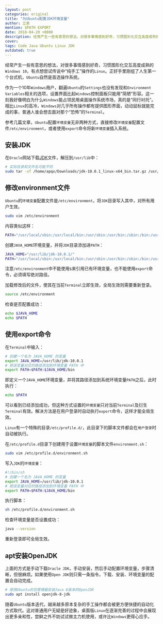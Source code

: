 ```yaml
---
layout: post
categories: original
title: "为Ubuntu配置JDK环境变量"
author: 立泉
mention: $PATH EXPORT
date: 2018-04-20 +0800
description: 经常产生一些有意思的想法，对很多事情感到好奇，习惯图形化交互高度成熟的`Windows 10`，有点想尝试传说中“纯手工”操作的`Linux`。正好手里刚组了人生第一个台式机，`Ubuntu`自然是首选操作系统。
cover: 
tags: Code Java Ubuntu Linux JDK
outdated: true
---
```


经常产生一些有意思的想法，对很多事情感到好奇，习惯图形化交互高度成熟的`Windows 10`，有点想尝试传说中“纯手工”操作的`Linux`。正好手里刚组了人生第一个台式机，`Ubuntu`自然是首选操作系统。

作为一个10年`Windows`用户，翻遍`Ubuntu`的`Settings`也没有发现和`Environment Variables`相关的选项，设置界面比起`Windows`控制面板只能用“简陋”形容。这一刻我好像明白为什么`Windows`能占领民用桌面操作系统市场，真的是“同行衬托”。相比`Linux`的高冷，`Windows`对几乎所有操作都有提供图形界面，动动鼠标就能完成的事，普通人谁会想去面对那个“恐怖”的`Terminal`。

参考几篇文章，`Ubuntu`配置`环境变量`无非两种方式，直接修改`环境变量`配置文件`/etc/environment`，或者使用`export`命令将新`环境变量`插入系统。

## 安装JDK

在`Oracle`网站下载[JDK](http://www.oracle.com/technetwork/java/javase/downloads/jdk10-downloads-4416644.html)文件，解压到`/usr/lib`中：

```sh
# 实际目录和文件名可能不同
sudo tar -xf /home/apqx/Downloads/jdk-10.0.1_linux-x64_bin.tar.gz /usr/lib
```

## 修改environment文件

`Ubuntu`的`环境变量`配置文件是`/etc/environment`，将`JDK`目录写入其中，对所有用户生效。

```sh
sudo vim /etc/environment
```

内容类似这样：

```sh
PATH="/usr/local/sbin:/usr/local/bin:/usr/sbin:/usr/bin:/sbin:/bin:/usr/games:/usr/local/games"
```

创建`JAVA_HOME`环境变量，并将`JDK`目录添加进`PATH`：

```sh
JAVA_HOME="/usr/lib/jdk-10.0.1/"
PATH="/usr/local/sbin:/usr/local/bin:/usr/sbin:/usr/bin:/sbin:/bin:/usr/games:/usr/local/games:/usr/lib/jdk-10.0.1/bin"
```

注意`/etc/environment`中不能使用`$`来引用已有环境变量，也不能使用`export`命令，必须填写绝对路径。

加载修改后的文件，使其在当前`Terminal`立即生效，全局生效则需要重新登录。

```sh
source /etc/environment
```

检查是否配置成功：

```sh
echo $JAVA_HOME
echo $PATH
```

## 使用export命令

在`Terminal`中输入：

```sh
# 创建一个名为 JAVA_HOME 的变量
export JAVA_HOME=/usr/lib/jdk-10.0.1
# 把该变量对应的路径添加到环境变量 PATH 中
export PATH=$PATH:$JAVA_HOME/bin
```

即定义一个`JAVA_HOME`环境变量，并将其路径添加到系统环境变量`PATH`之后，此时执行：

```sh
echo $PATH
```

可以看到已经添加成功，但这种方式设置的`环境变量`只对当前`Terminal`及衍生`Terminal`有效。解决方法是在用户登录时自动执行`export`命令，这样才能全局生效。

`Linux`有一个特殊的目录`/etc/profile.d/`，此目录下的脚本文件都会在`用户登录`时自动被执行。

在`/etc/profile.d`目录下创建用于设置`环境变量`的脚本文件`environment.sh`：

```sh
sudo vim /etc/profile.d/environment.sh
```

写入`JDK`的`环境变量`：

```sh
#!/bin/sh
# 创建一个名为 JAVA_HOME 的变量
export JAVA_HOME=/usr/lib/jdk-10.0.1
# 把该变量对应的路径添加到环境变量 PATH 中
export PATH=$PATH:$JAVA_HOME/bin
```

执行脚本：

```sh
sh /etc/profile.d/environment.sh
```

检查环境变量是否设置成功：

```sh
java --version
```

重新登录即可全局生效。

## apt安装OpenJDK

上面的方式是手动下载`Oracle JDK`，手动安装，然后手动配置环境变量，步骤清晰，但很麻烦。如果使用`Open JDK`则只需一条指令，下载、安装、环境变量的配置会自动完成。

```sh
# 使用Ubuntu的包管理器安装Java 8版本的OpenJDK
sudo apt install openjdk-8-jdk
```

随着`Ubuntu`版本迭代，越来越多原本复杂的手工操作都会被更方便快捷的自动化方式取代。这对普通用户无疑是好迹象，桌面版`Linux`在逐渐完善的过程中会展现出更多亲和性，尝鲜之外不妨试试做主力机使用，或许比`Windows`更得心应手。